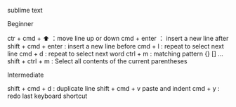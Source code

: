 sublime text

Beginner

ctr + cmd + ⬆️ ：move line up or down
cmd + enter ： insert a new line after
shift + cmd + enter : insert a new line before
cmd + l : repeat to select next line 
cmd + d : repeat to select next word 
ctrl + m : matching pattern   {} [] ... 
shift + ctrl + m : Select all contents of the current parentheses


Intermediate

shift + cmd + d : duplicate line
shift + cmd + v paste and indent 
cmd + y : redo last keyboard shortcut
